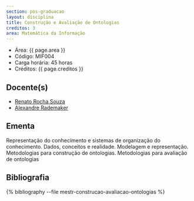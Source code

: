 ```yaml
---
section: pos-graduacao
layout: disciplina
title: Construção e Avaliação de Ontologias
creditos: 3
area: Matemática da Informação
---
```


- Área:  {{ page.area }}
- Código: MIF004
- Carga horária: 45 horas 
- Créditos:  {{ page.creditos }}

## Docente(s) 

- [Renato Rocha Souza](/people/renato.souza.html)
- [Alexandre Rademaker](/people/alexandre.rademaker.html)

## Ementa

Representação do conhecimento e sistemas de organização do
conhecimento. Dados, conceitos e realidade. Modelagem e representação.
Metodologias para construção de ontologias. Metodologias para
avaliação de ontologias

## Bibliografia

{% bibliography --file mestr-construcao-avaliacao-ontologias %}

